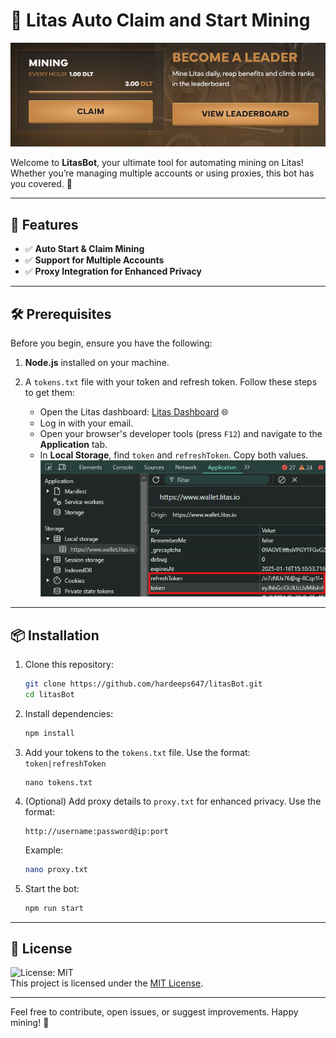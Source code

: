 
# 🚀 Litas Auto Claim and Start Mining

![banner](image.png)

Welcome to **LitasBot**, your ultimate tool for automating mining on Litas! Whether you’re managing multiple accounts or using proxies, this bot has you covered. 🎉

---

## 🌟 Features

- ✅ **Auto Start & Claim Mining**
- ✅ **Support for Multiple Accounts**
- ✅ **Proxy Integration for Enhanced Privacy**

---

## 🛠️ Prerequisites

Before you begin, ensure you have the following:

1. **Node.js** installed on your machine.
2. A `tokens.txt` file with your token and refresh token. Follow these steps to get them:

   - Open the Litas dashboard: [Litas Dashboard](https://wallet.litas.io/invite/veviloos676760250) 🌐
   - Log in with your email.
   - Open your browser's developer tools (press `F12`) and navigate to the **Application** tab.
   - In **Local Storage**, find `token` and `refreshToken`. Copy both values.  
     ![Token Example](image-1.png)

---

## 📦 Installation

1. Clone this repository:  
   ```bash
   git clone https://github.com/hardeeps647/litasBot.git
   cd litasBot
   ```

2. Install dependencies:  
   ```bash
   npm install
   ```

3. Add your tokens to the `tokens.txt` file. Use the format:  `token|refreshToken`
   ```
   nano tokens.txt
   ```

4. (Optional) Add proxy details to `proxy.txt` for enhanced privacy. Use the format:  
   ```
   http://username:password@ip:port
   ```
   Example:  
   ```bash
   nano proxy.txt
   ```

5. Start the bot:  
   ```bash
   npm run start
   ```

---

## 🔐 License

![License: MIT](https://img.shields.io/badge/License-MIT-yellow.svg)  
This project is licensed under the [MIT License](LICENSE).

---

Feel free to contribute, open issues, or suggest improvements. Happy mining! 💎
